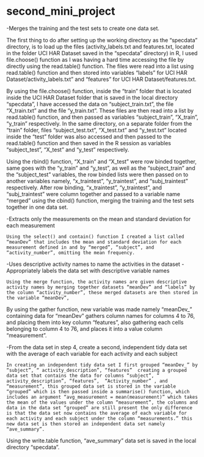 # second_mini_project

-Merges the training and the test sets to create one data set.

The first thing to do after setting up the working directory as the “specdata” directory,  is to load up the files (activity_labels.txt and features.txt, located in the folder UCI HAR Dataset saved in the “specdata” directory)  in R, I used file.choose() function as I was having a hard time accessing the file by directly using the read.table() function. The files were read into a list using read.table() function and then stored into variables “labels” for UCI HAR Dataset/activity_labels.txt” and “features” for  UCI HAR Dataset/features.txt. 

By using the file.choose() function, inside the “train” folder that is located inside the UCI HAR Dataset folder that is saved in the local directory “specdata”, I have accessed the data on “subject_train.txt”, the file  “X_train.txt” and the file “y_train.txt”. These files are then read into a list by read.table() function, and then passed as variables “subject_train”, “X_train”, “y_train” respectively.  In the same directory, on a separate folder from the “train” folder, files “subject_test.txt”, “X_test.txt” and “y_test.txt” located inside the “test” folder was also accessed and then passed to the read.table() function and then saved in the R session as variables “subject_test”, “X_test” and “y_test” respectively.

Using the rbind() function, “X_train” and “X_test” were row binded together, same goes with the “y_train” and “y_test”, as well as the “subject_train” and the “subject_test” variables, the row binded lists were then passed on to another variables namely, “x_traintest”, “y_traintest”, and “subj_traintest” respectively. After row binding, “x_traintest”, “y_traintest”, and “subj_traintest” were column together and passed to a variable name “merged” using the cbind() function, merging the training and the test sets together in one data set. 




-Extracts only the measurements on the mean and standard deviation for each measurement
	
	Using the select() and contain() function I created a list called “meanDev” that includes the mean and standard deviation for each measurement defined in and by “merged”, “subject”, and “activity_number”, omitting the mean frequency. 




-Uses descriptive activity names to name the activities in the dataset
-Appropriately labels the data set with descriptive variable names
	
	Using the merge function, the activity names are given descriptive activity names by merging together datasets “meanDev” and “labels” by the column “activity_number”, these merged datasets are then stored in the variable “meanDev”, 
	
By using the gather function, new variable was made namely “meanDev_” containing data for “meanDev” gathers column names for columns 4 to 76, and placing them into key column “features”, also gathering each cells belonging to column 4 to 76, and places it into a value column “measurement”. 



-From the data set in step 4, create a second, independent tidy data set with the average of each variable for each activity and each subject

	In creating an independent tidy data set I first grouped “meanDev_” by “subject”, “ activity_description”, “features”  creating a grouped data set that contains the data for columns “subject”, “ activity_description”, “features”,  “Activity_number” , and “measurement”, this grouped data set is stored in the variable “grouped” which is then passed inside a summarise() function, which includes an argument “avg_measurement = mean(measurement)” which takes  the mean of the values under the column “measurement”, the columns and data in the data set “grouped” are still present the only difference is that the data set now contains the average of each variable for each activity and each subject under the column “measurements.” this new data set is then stored an independent data set namely “ave_summary”. 

Using the write.table function, “ave_summary” data set is saved in the local directory “specdata”. 

